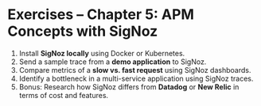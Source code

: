 # Exercises – Chapter 5: APM Concepts with SigNoz

1. Install **SigNoz locally** using Docker or Kubernetes.  
2. Send a sample trace from a **demo application** to SigNoz.  
3. Compare metrics of a **slow vs. fast request** using SigNoz dashboards.  
4. Identify a bottleneck in a multi-service application using SigNoz traces.  
5. Bonus: Research how SigNoz differs from **Datadog** or **New Relic** in terms of cost and features.  
